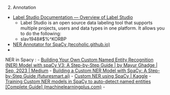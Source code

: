
2. Annotation
- [Label Studio Documentation — Overview of Label Studio](https://labelstud.io/guide/get_started.html#Quick-start)
	- Label Studio is an open source data labeling tool that supports multiple projects, users and data types in one platform. It allows you to do the following:
	- slav1948#$%^KORBP
- [NER Annotator for SpaCy (tecoholic.github.io)](https://tecoholic.github.io/ner-annotator/)
- 




NER in Spacy :
	- [Building Your Own Custom Named Entity Recognition (NER) Model with spaCy V3: A Step-by-Step Guide | by Mayur Ghadge | Sep, 2023 | Medium](https://medium.com/@mjghadge9007/building-your-own-custom-named-entity-recognition-ner-model-with-spacy-v3-a-step-by-step-guide-15c7dcb1c416)
	- [Building a Custom NER Model with SpaCy: A Step-by-Step Guide (futuresmart.ai)](https://blog.futuresmart.ai/building-a-custom-ner-model-with-spacy-a-step-by-step-guide)
	- [Custom NER using SpaCy | Kaggle](https://www.kaggle.com/code/amarsharma768/custom-ner-using-spacy)
	- [Training Custom NER models in SpaCy to auto-detect named entities [Complete Guide] (machinelearningplus.com)](https://www.machinelearningplus.com/nlp/training-custom-ner-model-in-spacy/)
	- 


